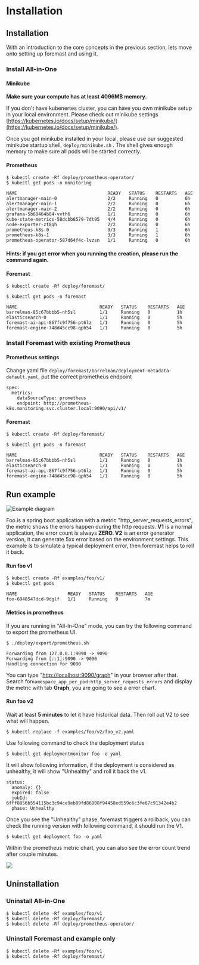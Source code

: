 # Installation



## Installation

With an introduction to the core concepts in the previous section, lets move onto setting up foremast and using it.

### Install All-in-One

#### Minikube

**Make sure your compute has at least 4096MB memory.**

If you don't have kubenertes cluster, you can have you own minikube setup in your local environment. Please check out minikube settings [https://kubernetes.io/docs/setup/minikube/](https://kubernetes.io/docs/setup/minikube/).  
  
Once you got minikube installed in your local, please use our suggested minikube startup shell, `deploy/minikube.sh` . The shell gives enough memory to make sure all pods will be started correctly.

#### Prometheus

```text
$ kubectl create -Rf deploy/prometheus-operator/
$ kubectl get pods -n monitoring

NAME                                  READY   STATUS    RESTARTS   AGE
alertmanager-main-0                   2/2     Running   0          6h
alertmanager-main-1                   2/2     Running   0          6h
alertmanager-main-2                   2/2     Running   0          6h
grafana-5b68464b84-vvth6              1/1     Running   0          6h
kube-state-metrics-58dcbb8579-7dt95   4/4     Running   0          6h
node-exporter-zt8qh                   2/2     Running   0          6h
prometheus-k8s-0                      3/3     Running   1          6h
prometheus-k8s-1                      3/3     Running   1          6h
prometheus-operator-587d64f4c-lvzsn   1/1     Running   0          6h
```

#### Hints: if you get error when you running the creation, please run the command again.

#### Foremast

```text
$ kubectl create -Rf deploy/foremast/

$ kubectl get pods -n foremast

NAME                               READY   STATUS    RESTARTS   AGE
barrelman-85c67bbbb5-nh5sl         1/1     Running   0          1h
elasticsearch-0                    1/1     Running   0          5h
foremast-ai-api-867fc9f756-pt6lz   1/1     Running   0          5h
foremast-engine-748d45cc98-qph54   1/1     Running   0          5h
```

### Install Foremast with existing Prometheus

#### Prometheus settings

Change yaml file `deploy/foremast/barrelman/deployment-metadata-default.yaml`, put the correct prometheus endpoint

```text
spec:
  metrics:
    dataSourceType: prometheus
    endpoint: http://prometheus-k8s.monitoring.svc.cluster.local:9090/api/v1/
```

#### Foremast

```text
$ kubectl create -Rf deploy/foremast/

$ kubectl get pods -n foremast

NAME                               READY   STATUS    RESTARTS   AGE
barrelman-85c67bbbb5-nh5sl         1/1     Running   0          1h
elasticsearch-0                    1/1     Running   0          5h
foremast-ai-api-867fc9f756-pt6lz   1/1     Running   0          5h
foremast-engine-748d45cc98-qph54   1/1     Running   0          5h
```

## Run example

![Example diagram](demo.png)

Foo is a spring boot application with a metric "http\_server\_requests\_errors", the metric shows the errors happen during the http requests.  **V1** is a normal application, the error count is always **ZERO. V2** is an error generator version, it can generate 5xx error based on the environment settings. This example is to simulate a typical deployment error, then foremast helps to roll it back.

#### Run foo v1

```text
$ kubectl create -Rf examples/foo/v1/
$ kubectl get pods

NAME                   READY   STATUS    RESTARTS   AGE
foo-6948547dcd-9dglf   1/1     Running   0          7m
```

#### Metrics in prometheus

If you are running in "All-In-One" mode, you can try the following command to export the prometheus UI.  

```text
$ ./deploy/export/prometheus.sh

Forwarding from 127.0.0.1:9090 -> 9090
Forwarding from [::1]:9090 -> 9090
Handling connection for 9090
```

You can type "[http://localhost:9090/graph](http://localhost:9090/graph)" in your browser after that.   
Search for`namespace_app_per_pod:http_server_requests_errors` and display the metric with tab **Graph**, you are going to see a error chart.

#### Run foo v2

Wait at least **5 minutes** to let it have historical data. Then roll out V2 to see what will happen.

```text
$ kubectl replace -f examples/foo/v2/foo_v2.yaml
```

Use following command to check the deployment status

```text
$ kubectl get deploymentmonitor foo -o yaml
```

It will show following information, if the deployment is considered as unhealthy, it will show "Unhealthy" and roll it back the v1.

```text
status:
  anomaly: {}
  expired: false
  jobId: 6fff8856b554115bc3c94ce9eb89fd86808f94458ed559c6c3fe67c91342e4b2
  phase: Unhealthy
```

Once you see the "Unhealthy" phase, foremast triggers a rollback, you can check the running version with following command, it should run the V1.

```text
$ kubectl get deployment foo -o yaml
```

Within the prometheus metric chart, you can also see the error count trend after couple minutes.

![](prometheus_sceen.png)



## Uninstallation

### Uninstall All-in-One

```text
$ kubectl delete -Rf examples/foo/v1
$ kubectl delete -Rf deploy/foremast/
$ kubectl delete -Rf deploy/prometheus-operator/
```

### Uninstall Foremast and example only

```text
$ kubectl delete -Rf examples/foo/v1
$ kubectl delete -Rf deploy/foremast/
```



